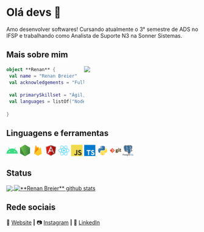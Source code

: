 # Olá devs 👋

Amo desenvolver softwares! Cursando atualmente o 3° semestre de ADS no IFSP e trabalhando como Analista de Suporte N3 na Sonner Sistemas.

## Mais sobre mim

<img align="right" width="300" src="https://i2.wp.com/allhtaccess.info/wp-content/uploads/2018/03/programming.gif?fit=1281%2C716&ssl=1" />

```kotlin
object **Renan** {
 val name = "Renan Breier"
 val acknowledgements = "Full Stack Developer"

 val primarySkillset = "Ágil, proativo e dedicado"
 val languages = listOf("NodeJS", "React", "JavaScript", "Python", "SQL")

}
```

## Linguagens e ferramentas

<code><img height="30" src="https://raw.githubusercontent.com/github/explore/80688e429a7d4ef2fca1e82350fe8e3517d3494d/topics/android/android.png"></code>
<code><img height="30" src="https://raw.githubusercontent.com/devicons/devicon/55609aa5bd817ff167afce0d965585c92040787a/icons/nodejs/nodejs-original.svg"></code>
<code><img height="30" src="https://raw.githubusercontent.com/github/explore/80688e429a7d4ef2fca1e82350fe8e3517d3494d/topics/firebase/firebase.png"></code>
<code><img height="30" src="https://github.com/devicons/devicon/blob/master/icons/angularjs/angularjs-original.svg"></code>
<code><img height="30" src="https://raw.githubusercontent.com/devicons/devicon/55609aa5bd817ff167afce0d965585c92040787a/icons/react/react-original.svg"></code>
<code><img height="30" src="https://raw.githubusercontent.com/github/explore/80688e429a7d4ef2fca1e82350fe8e3517d3494d/topics/javascript/javascript.png"></code>
<code><img height="30" src="https://raw.githubusercontent.com/devicons/devicon/master/icons/typescript/typescript-original.svg"></code>
<code><img height="30" src="https://raw.githubusercontent.com/devicons/devicon/master/icons/python/python-original.svg"></code>
<code><img height="30" src="https://raw.githubusercontent.com/github/explore/80688e429a7d4ef2fca1e82350fe8e3517d3494d/topics/git/git.png"></code>
<code><img height="30" src="https://raw.githubusercontent.com/devicons/devicon/55609aa5bd817ff167afce0d965585c92040787a/icons/postgresql/postgresql-original-wordmark.svg"></code>

## Status

<a href="https://github.com/renanbreier">
  <img align="center" src="https://github-readme-stats.vercel.app/api/top-langs/?username=renanbreier&theme=dracula&hide_langs_below=1" />
</a>

<a href="https://github.com/renanbreier">
 <img align="center" src="https://github-readme-stats.vercel.app/api?username=renanbreier&show_icons=true&theme=dracula&line_height=27" alt="**Renan Breier** github stats"/>
</a>

[website]: https://github.com/renanbreier
[instagram]: https://www.instagram.com/renan.off/
[linkedin]: https://www.linkedin.com/in/renanbreier/

<br>

## Rede sociais

🏡 [Website][website] **|**
📷 [Instagram][instagram] **|**
👔 [LinkedIn][linkedin]
